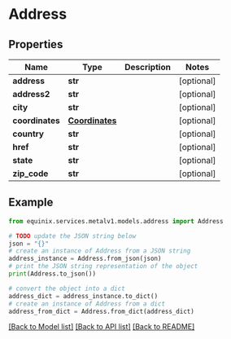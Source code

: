 # Address


## Properties

Name | Type | Description | Notes
------------ | ------------- | ------------- | -------------
**address** | **str** |  | [optional] 
**address2** | **str** |  | [optional] 
**city** | **str** |  | [optional] 
**coordinates** | [**Coordinates**](Coordinates.md) |  | [optional] 
**country** | **str** |  | [optional] 
**href** | **str** |  | [optional] 
**state** | **str** |  | [optional] 
**zip_code** | **str** |  | [optional] 

## Example

```python
from equinix.services.metalv1.models.address import Address

# TODO update the JSON string below
json = "{}"
# create an instance of Address from a JSON string
address_instance = Address.from_json(json)
# print the JSON string representation of the object
print(Address.to_json())

# convert the object into a dict
address_dict = address_instance.to_dict()
# create an instance of Address from a dict
address_from_dict = Address.from_dict(address_dict)
```
[[Back to Model list]](../README.md#documentation-for-models) [[Back to API list]](../README.md#documentation-for-api-endpoints) [[Back to README]](../README.md)


